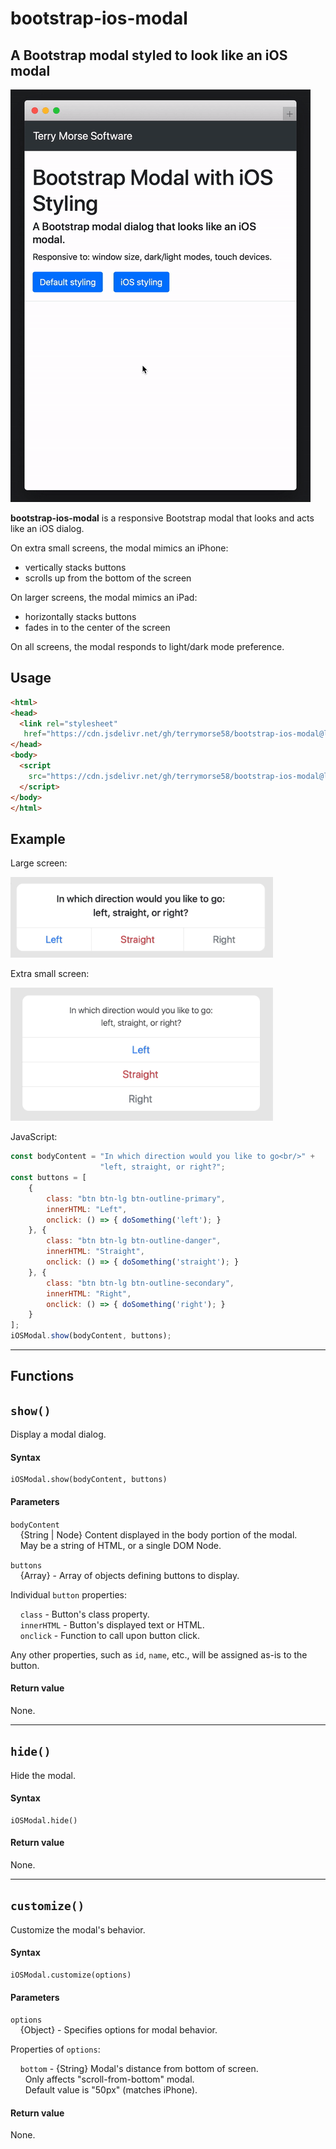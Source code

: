 # bootstrap-ios-modal

A Bootstrap modal styled to look like an iOS modal
---
![ios modal example](docs/iosmodal-iphone.gif)

**bootstrap-ios-modal** is a responsive Bootstrap modal that looks and
 acts like an iOS dialog.

On extra small screens, the modal mimics an iPhone:
* vertically stacks buttons
* scrolls up from the bottom of the screen

On larger screens, the modal mimics an iPad:
* horizontally stacks buttons
* fades in to the center of the screen

On all screens, the modal responds to light/dark mode preference.

## Usage
```html
<html>
<head>
  <link rel="stylesheet"
   href="https://cdn.jsdelivr.net/gh/terrymorse58/bootstrap-ios-modal@latest/iosmodal.css">
</head>
<body>
  <script
    src="https://cdn.jsdelivr.net/gh/terrymorse58/bootstrap-ios-modal@latest/iosmodal.js">
  </script>
</body>
</html>
```
## Example

Large screen:

![ios-modal dialog](docs/iosmodal-ipad-dialog-420.png)

Extra small screen:

![ios-modal dialog](docs/iosmodal-iphone-dialog-420.png)

JavaScript:
```js
const bodyContent = "In which direction would you like to go<br/>" +
                    "left, straight, or right?";
const buttons = [
    {
        class: "btn btn-lg btn-outline-primary",
        innerHTML: "Left",
        onclick: () => { doSomething('left'); }
    }, {
        class: "btn btn-lg btn-outline-danger",
        innerHTML: "Straight",
        onclick: () => { doSomething('straight'); }
    }, {
        class: "btn btn-lg btn-outline-secondary",
        innerHTML: "Right",
        onclick: () => { doSomething('right'); }
    }
];
iOSModal.show(bodyContent, buttons);
```
---
## Functions

## `show()` ##
Display a modal dialog.
#### Syntax ####
````
iOSModal.show(bodyContent, buttons)
````
#### Parameters ####
`bodyContent`<br>
&nbsp;&nbsp;&nbsp; {String | Node} Content displayed in the body portion of the modal.<br>
&nbsp;&nbsp;&nbsp; May be a string of HTML, or a single DOM Node.

`buttons`<br>
&nbsp;&nbsp;&nbsp; {Array} - Array of objects defining buttons to display.

Individual `button` properties:<br>

&nbsp;&nbsp;&nbsp; `class` - Button's class property.<br>
&nbsp;&nbsp;&nbsp; `innerHTML` - Button's displayed text or HTML.<br>
&nbsp;&nbsp;&nbsp; `onclick` - Function to call upon button click.<br>

Any other properties, such as `id`, `name`, etc., will be assigned as-is to the button.

#### Return value ####
None.

---
## `hide()` ##
Hide the modal.
#### Syntax ####
````
iOSModal.hide()
````
#### Return value ####
None.

---
## `customize()` ##
Customize the modal's behavior.
#### Syntax ####
````
iOSModal.customize(options)
````
#### Parameters ####
`options`<br>
&nbsp;&nbsp;&nbsp; {Object} - Specifies options for modal behavior.

Properties of `options`:

&nbsp;&nbsp;&nbsp; `bottom` - {String} Modal's distance from bottom of screen.<br>
&nbsp;&nbsp;&nbsp;&nbsp;&nbsp; Only affects "scroll-from-bottom" modal.<br>
&nbsp;&nbsp;&nbsp;&nbsp;&nbsp; Default value is "50px" (matches iPhone).
#### Return value ####
None.



